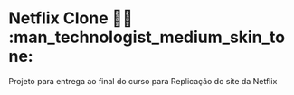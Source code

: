 # Netflix Clone :man_technologist: :man_technologist_medium_skin_tone:

Projeto para entrega ao final do curso para Replicação do site da Netflix